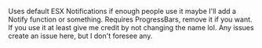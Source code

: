 Uses default ESX Notifications if enough people use it maybe I'll add a Notify function or something.  Requires ProgressBars, remove it if you want.  If you use it at least give me credit by not changing the name lol.  Any issues create an issue here, but I don't foresee any.
